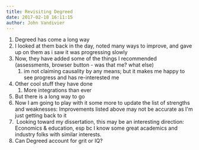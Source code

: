 ```yaml
---
title: Revisiting Degreed
date: 2017-02-18 16:11:15
author: John Vandivier
---
```




<ol>
 	<li>Degreed has come a long way</li>
 	<li>I looked at them back in the day, noted many ways to improve, and gave up on them as i saw it was progressing slowly</li>
 	<li>Now, they have added some of the things I recommended (assessments, browser button - was that me? what else)
<ol>
 	<li>im not claiming causality by any means; but it makes me happy to see progress and has re-interested me</li>
</ol>
</li>
 	<li>Other cool stuff they have done
<ol>
 	<li>More integrations than ever</li>
</ol>
</li>
 	<li>But there is a long way to go</li>
 	<li>Now I am going to play with it some more to update the list of strengths and weaknesses: Improvements listed above may not be accurate as I'm just getting back to it</li>
 	<li> Looking toward my dissertation, this may be an interesting direction: Economics &amp; education, esp bc I know some great academics and industry folks with similar interests.</li>
 	<li>Can Degreed account for grit or IQ?</li>
</ol>